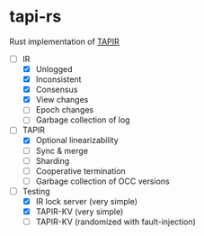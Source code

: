 # tapi-rs

Rust implementation of [TAPIR](https://syslab.cs.washington.edu/papers/tapir-tr-v2.pdf)

- [ ] IR
  - [x] Unlogged
  - [x] Inconsistent
  - [x] Consensus
  - [x] View changes
  - [ ] Epoch changes
  - [ ] Garbage collection of log
- [ ] TAPIR
  - [x] Optional linearizability
  - [ ] Sync & merge
  - [ ] Sharding
  - [ ] Cooperative termination
  - [ ] Garbage collection of OCC versions
- [ ] Testing
  - [x] IR lock server (very simple)
  - [x] TAPIR-KV (very simple)
  - [ ] TAPIR-KV (randomized with fault-injection)